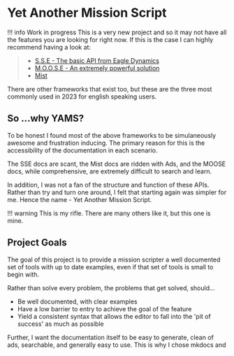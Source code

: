# Yet Another Mission Script

!!! info Work in progress
    This is a very new project and so it may not have all the features you are looking for right now.
    If this is the case I can highly recommend having a look at:

> 
> * [S.S.E - The basic API from Eagle Dynamics](https://wiki.hoggitworld.com/view/Simulator_Scripting_Engine_Documentation#Simulator_Scripting_Engine)
> * [M.O.O.S.E - An extremely powerful solution](https://flightcontrol-master.github.io/MOOSE_DOCS/)
> * [Mist](https://wiki.hoggitworld.com/view/Mission_Scripting_Tools_Documentation)

There are other frameworks that exist too, but these are the three most commonly used in 2023 for english speaking users.

## So ...why YAMS?

To be honest I found most of the above frameworks to be simulaneously awesome and frustration inducing. The primary reason for this
is the accessibility of the documentation in each scenario. 

The SSE docs are scant, the Mist docs are ridden with Ads, and the MOOSE docs, while comprehensive, are extremely difficult to search and learn.

In addition, I was not a fan of the structure and function of these APIs. Rather than try and turn one around, I felt that starting again was simpler for me. Hence the name - Yet Another Mission Script.

!!! warning This is my rifle. 
    There are many others like it, but this one is mine.

## Project Goals

The goal of this project is to provide a mission scripter a well documented set of tools with up to date examples, even if that set of tools is small to begin with.

Rather than solve every problem, the problems that get solved, should...

* Be well documented, with clear examples
* Have a low barrier to entry to achieve the goal of the feature
* Yield a consistent syntax that allows the editor to fall into the 'pit of success' as much as possible

Further, I want the documentation itself to be easy to generate, clean of ads, searchable, and generally easy to use. This is why I chose mkdocs and
